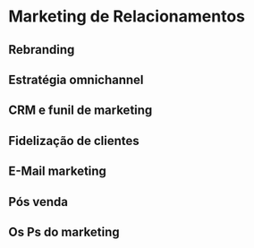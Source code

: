 # Marketing de Relacionamentos

## Rebranding

## Estratégia omnichannel

## CRM e funil de marketing

## Fidelização de clientes

## E-Mail marketing

## Pós venda

## Os Ps do marketing